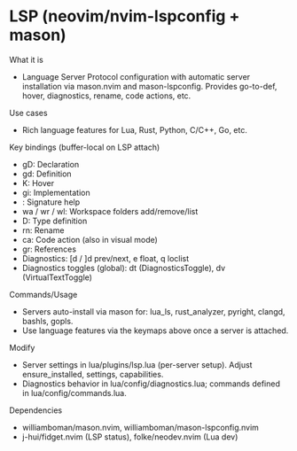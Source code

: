 # LSP (neovim/nvim-lspconfig + mason)

What it is
- Language Server Protocol configuration with automatic server installation via mason.nvim and mason-lspconfig. Provides go-to-def, hover, diagnostics, rename, code actions, etc.

Use cases
- Rich language features for Lua, Rust, Python, C/C++, Go, etc.

Key bindings (buffer-local on LSP attach)
- gD: Declaration
- gd: Definition
- K: Hover
- gi: Implementation
- <C-k>: Signature help
- <leader>wa / <leader>wr / <leader>wl: Workspace folders add/remove/list
- <leader>D: Type definition
- <leader>rn: Rename
- <leader>ca: Code action (also in visual mode)
- gr: References
- Diagnostics: [d / ]d prev/next, <leader>e float, <leader>q loclist
- Diagnostics toggles (global): <leader>dt (DiagnosticsToggle), <leader>dv (VirtualTextToggle)

Commands/Usage
- Servers auto-install via mason for: lua_ls, rust_analyzer, pyright, clangd, bashls, gopls.
- Use language features via the keymaps above once a server is attached.

Modify
- Server settings in lua/plugins/lsp.lua (per-server setup). Adjust ensure_installed, settings, capabilities.
- Diagnostics behavior in lua/config/diagnostics.lua; commands defined in lua/config/commands.lua.

Dependencies
- williamboman/mason.nvim, williamboman/mason-lspconfig.nvim
- j-hui/fidget.nvim (LSP status), folke/neodev.nvim (Lua dev)
